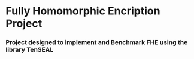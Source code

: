 # Fully Homomorphic Encription Project
### Project designed to implement and Benchmark FHE using the library TenSEAL